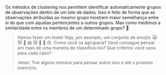 Os métodos de clustering nos permitem identificar automaticamente grupos de observações dentro de um lote de dados. Isso é feito de forma que as observações atribuídas ao mesmo grupo mostrem maior semelhança entre si do que com aquelas pertencentes a outros grupos. Mas como medimos a similaridade entre os membros de um determinado grupo? 🤔

> Vamos fazer um teste! Veja, por exemplo, um conjunto de emojis: 🙀 😻 🥰 😱 😾 🙊 🙈 😠. Como você os agruparia? Você consegue pensar em mais de uma maneira de classificá-los? Que critérios você usou para cada caso?
>
> :timer: Tire alguns minutos para pensar sobre isso e até o próximo exercício.

